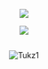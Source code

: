 <p align="center"> <img src="**https://discord.gg/onlp
 https://discord.gg/ghoul"/> </p>
<p align="center"> <img src="![](https://komarev.com/ghpvc/?username=Tukz1)"/> </p>
<p href="Tukz" align="center">
    <img alt="" src=https://lanyard.cnrad.dev/api/990055597330296872/>

</p>
<p align="center"> <img src="https://komarev.com/ghpvc/?username=Tukz1&label=Profile%20views&color=0e75b6&style=flat" alt="Tukz1" /> </p>

